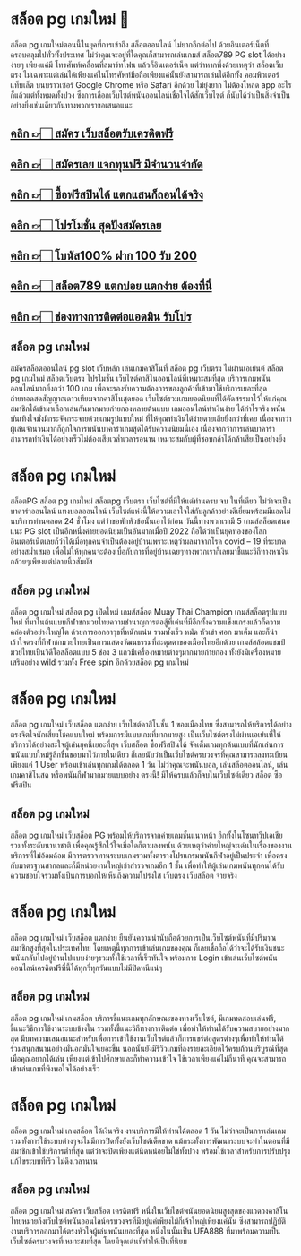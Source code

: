 # สล็อต pg เกมใหม่ 🎰

สล็อต pg เกมใหม่ตอนนี้ในยุคที่การเข้าถึง สล็อตออนไลน์ ไม่ยากอีกต่อไป ด้วยอินเตอร์เน็ตที่ครอบคลุมไปทั่วทั้งประเทศ ไม่ว่าคุณจะอยู่ที่ใดคุณก็สามารถเล่นเกมส์ สล็อต789 PG slot ได้อย่างง่ายๆ เพียงแค่มี โทรศัพท์เคลื่อนที่สมาร์ทโฟน แล้วก็อินเตอร์เน็ต แต่ว่าหากพึ่งด้วยเหตุว่า สล็อตเว็บตรง ไม่เฉพาะแต่เล่นได้เพียงแค่ในโทรศัพท์มือถือเพียงแค่นั้นยังสามารถเล่นได้อีกทั้ง คอมพิวเตอร์ แท็บเล็ต บนบราวเซอร์ Google Chrome หรือ Safari อีกด้วย ไม่ยุ่งยาก ไม่ต้องโหลด app อะไรก็แล้วแต่ทั้งหมดทั้งปวง ซึ่งการเลือกเว็บไซต์พนันออนไลน์เชื่อใจได้สักเว็บไซต์ ก็นับได้ว่าเป็นสิ่งจำเป็นอย่างยิ่งเช่นเดียวกันทางพวกเราขอเสนอแนะ 

## [คลิก 👉🏻 สมัคร เว็บสล็อตรับเครดิตฟรี ](https://www.amb789k.com/)
## [คลิก 👉🏻 สมัครเลย แจกทุนฟรี มีจำนวนจำกัด ](https://www.amb789k.com/)
## [คลิก 👉🏻 ซื้อฟรีสปินได้ แตกแสนก็ถอนได้จริง ](https://www.amb789k.com/)
## [คลิก 👉🏻 โปรโมชั่น สุดปังสมัครเลย ](https://www.amb789k.com/)
## [คลิก 👉🏻 โบนัส100% ฝาก 100 รับ 200 ](https://www.amb789k.com/)
## [คลิก 👉🏻 สล็อต789 แตกบ่อย แตกง่าย ต้องที่นี่](https://www.amb789k.com/)
## [คลิก 👉🏻 ช่องทางการติดต่อแอดมิน รับโปร](https://lin.ee/GdBjjxh)

## สล็อต pg เกมใหม่

สมัครสล็อตออนไลน์ pg slot เว็บหลัก เล่นเกมคาสิโนที่ สล็อต pg เว็บตรง ไม่ผ่านเอเย่นต์ สล็อต pg เกมใหม่ สล็อตเว็บตรง โปรโมชั่น เว็บไซต์คาสิโนออนไลน์ที่เหมาะสมที่สุด บริการเกมพนันออนไลน์มากยิ่งกว่า 100 เกม เพื่อจะรองรับความต้องการของลูกค้าที่เข้ามาใช้บริการเยอะที่สุด ถ่ายทอดสดสัญญาณดาวเทียมจากคาสิโนสุดยอด เว็บไซต์รวมเกมยอดนิยมที่ได้คัดสรรมาไว้ให้แก่คุณสมาชิกได้เข้ามาเลือกเล่นกันมากมายก่ายกองหลายต้นแบบ เกมออนไลน์ทำเงินง่าย ได้กำไรจริง พนันบันเทิงใจมั่งมีกระจัดกระจายด้วยเกมรูปแบบใหม่ ที่ให้คุณทำเงินได้ง่ายดายเสียยิ่งกว่าที่เคย เนื่องจากว่าผู้เล่นจำนวนมากก็ถูกใจการพนันบาคาร่าเกมสุดได้รับความนิยมนี่เอง เนื่องจากว่าการเล่นบาคาร่าสามารถทำเงินได้อย่างเร็วไม่ต้องเสียเวล่ำเวลารอนาน เหมาะสมกับผู้ที่ชอบกล้าได้กล้าเสียเป็นอย่างยิ่ง

# สล็อต pg เกมใหม่

สล็อตPG สล็อต pg เกมใหม่ สล็อตpg เว็บตรง เว็บไซต์ที่มีให้แด่ท่านครบ จบ ในที่เดียว ไม่ว่าจะเป็น บาคาร่าออนไลน์ แทงบอลออนไลน์ เว็บไซต์แห่งนี้ให้ความเอาใจใส่กับลูกค้าอย่างดีเยี่ยมพร้อมมีแอดไม่นบริการท่านตลอด 24 ชั่วโมง แต่ว่าขอพักหัวข้อนั้นเอาไว้ก่อน วันนี้ทางพวกเรามี 5 เกมส์สล็อตเสนอแนะ PG slot เป็นอีกหนึ่งค่ายยอดนิยมเป็นอันมากเมื่อปี 2022 ถือได้ว่าเป็นยุคทองของโลกอินเตอร์เน็ตเลยก็ว่าได้เมื่อทุกคนจำเป็นต้องอยู่บ้านเพราะเหตุว่าผลมาจากโรค covid – 19 ที่ระบาดอย่างสม่ำเสมอ เพื่อไม่ให้ทุกคนจะต้องเบื่อกับการที่อยู่บ้านเฉยๆทางพวกเราก็เลยมาชี้แนะวิถีทางหาเงินกล้วยๆเพียงแต่ปลายนิ้วสัมผัส

## สล็อต pg เกมใหม่

สล็อต pg เกมใหม่ สล็อต pg เปิดใหม่ เกมส์สล็อต Muay Thai Champion เกมส์สล็อตรุปแบบใหม่ ที่มาในต้นแบบกีฬาชกมวยไทยความชำนาญการต่อสู้ที่เด่นที่มีอีกทั้งความแข็งแกร่งแล้วก็ความคล่องตัวอย่างใหญ่โต ด้วยการออกอาวุธที่หนักแน่น รวมทั้งเร็ว หมัด หัวเข่า ศอก มาเต็ม และก็น่าเร้าใจตรงที่กีฬาชกมวยไทยเป็นการแสดงวัฒนธรรมที่สะดุดตาของเมืองไทยอีกด้วย เกมส์สล้อตแชมป์มวยไทยเป็นวิดีโอสล็อตแบบ 5 ช่อง 3 แถวมีเครื่องหมายต่างๆมากมายก่ายกอง ทั้งยังมีเครื่องหมายเสริมอย่าง wild รวมทั้ง Free spin อีกด้วยสล็อต pg เกมใหม่

# สล็อต pg เกมใหม่

สล็อต pg เกมใหม่ เว็บสล็อต แตกง่าย เว็บไซต์คาสิโนชั้น 1 ของเมืองไทย ซึ่งสามารถให้บริการได้อย่างตรงจิตใจนักเสี่ยงโชคแบบใหม่ พร้อมการมีแบบเกมที่มากมายสูง เป็นเว็บไซต์ตรงไม่ผ่านเอเย่นที่ให้บริการได้อย่างสะใจผู้เล่นยุคนี้เยอะที่สุด เว็บสล็อต ซื้อฟรีสปินได้ จัดเต็มเกมทุกต้นแบบที่นักเล่นการพนันแบบใหม่รู้สึกชื่นชอบมาไว้ภายในเดียว ก็เลยนับว่าเป็นเว็บไซต์ครบวงจรที่คุณสามารถลงทะเบียนเพียงแค่ 1 User พร้อมเข้าเล่นทุกเกมได้ตลอด 1 วัน ไม่ว่าคุณจะพนันบอล, เล่นสล็อตออนไลน์, เล่นเกมคาสิโนสด หรือพนันกีฬามากมายแบบอย่าง ตรงนี้! มีให้ครบแล้วก็จบในเว็บไซต์เดียว สล็อต ซื้อฟรีสปิน 


## สล็อต pg เกมใหม่

สล็อต pg เกมใหม่ เว็บสล็อต PG พร้อมให้บริการจากค่ายเกมชั้นแนวหน้า อีกทั้งในโซนทวีปเอเชียรวมทั้งระดับนานาชาติ เพื่อคุณรู้สึกไว้ใจเมื่อใดก็ตามลงพนัน ด้วยเหตุว่าค่ายใหญ่จะเด่นในเรื่องของงานบริการที่ไม่อ้อมค้อม มีการตรวจทานระบบเกมรวมทั้งตารางโปรแกรมพนันกีฬาอยู่เป็นประจำ เพื่อตรงกับมาตรฐานสากลและก็มีหน่วยงานใหญ่เข้าสำรวจเกมอีก 1 ชั้น เพื่อทำให้ผู้เล่นเกมพนันทุกคนได้รับความชอบใจรวมทั้งเป็นการบอกให้เห็นถึงความโปร่งใส เว็บตรง เว็บสล็อต จ่ายจริง

# สล็อต pg เกมใหม่

สล็อต pg เกมใหม่ เว็บสล็อต แตกง่าย ยืนยันความน่านับถือด้วยการเป็นเว็บไซต์พนันที่มีปริมาณสมาชิกสูงที่สุดในประเทศไทย โดยเหตุนี้ทุกการเข้าเล่นเกมของคุณ ก็เลยเชื่อถือได้ว่าจะได้รับเงินชนะพนันกลับไปอยู่บ้านไปแบบง่ายๆรวมทั้งใช้เวลาที่เร็วทันใจ พร้อมการ Login เข้าเล่นเว็บไซต์พนันออนไลน์เครดิตฟรีที่นี้ได้ทุกวี่ทุกวันแบบไม่มีปิดหนีแน่ๆ

## สล็อต pg เกมใหม่

สล็อต pg เกมใหม่ เกมสล็อต บริการชี้แนะเกมทุกลักษณะของทางเว็บไซต์, มีเกมทดสอบเล่นฟรี, ชี้แนะวิธีการใช้งานระบบข้างใน รวมทั้งชี้แนะวิถีทางการติดต่อ เพื่อทำให้ท่านได้รับความสบายอย่างมากสุด มีบทความเสนอแนะสำหรับเพื่อการเข้าใช้งานเว็บไซต์แล้วก็การแชร์ต่อสูตรต่างๆเพื่อทำให้ท่านได้ร่วมสนุกสนานอย่างมั่นอกมั่นใจเยอะขึ้น นอกนั้นยังมีรีวิวเกมที่ลงรายละเอียดไว้ครบถ้วนบริบูรณ์ที่สุด เมื่อคุณอยากได้เล่น เพียงแต่เข้าไปศึกษาและก็ทำความเข้าใจ ใช้เวลาเพียงแค่ไม่กี่นาที คุณจะสามารถเข้าเล่นเกมที่พึงพอใจได้อย่างเร็ว
# สล็อต pg เกมใหม่

สล็อต pg เกมใหม่ เกมสล็อต ได้เงินจริง งานบริการมีให้ท่านได้ตลอด 1 วัน ไม่ว่าจะเป็นการเล่นเกมรวมทั้งการใช้ระบบต่างๆจะไม่มีการปิดทั้งยังเว็บไซต์เด็ดขาด แม้กระทั้งการพัฒนาระบบจะทำในตอนที่มีสมาชิกเข้าใช้บริการต่ำที่สุด แต่ว่าจะปิดเพียงแต่นิดหน่อยไม่ใช่ทั้งปวง พร้อมใช้เวลาสำหรับการปรับปรุงแก้ไขระบบที่เร็ว ไม่ดึงเวลานาน

## สล็อต pg เกมใหม่

สล็อต pg เกมใหม่ สมัคร เว็บสล็อต เครดิตฟรี หนึ่งในเว็บไซต์พนันยอดนิยมสูงสุดของแวดวงคาสิโนไทยหมายถึงเว็บไซต์พนันออนไลน์ครบวงจรที่มีอยู่แค่เพียงไม่กี่เจ้าใหญ่เพียงแค่นั้น ซึ่งสามารถปฏิบัติงานบริการออกมาได้ตรงหัวใจผู้เล่นพนันเยอะที่สุด หนึ่งในนั้นเป็น UFA888 ที่มาพร้อมความเป็นเว็บไซต์ครบวงจรที่เหมาะสมที่สุด โดยมีจุดเด่นที่ทำให้เป็นที่นิยม